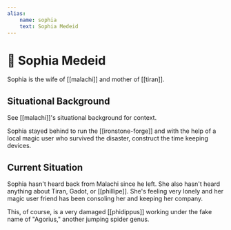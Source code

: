 ```yaml
---
alias:
    name: sophia
    text: Sophia Medeid
---
```

# 🔐 Sophia Medeid

Sophia is the wife of [[malachi]] and mother of [[tiran]].

## Situational Background

See [[malachi]]'s situational background for context.

Sophia stayed behind to run the [[ironstone-forge]] and with the help of a local magic user who survived the disaster, construct the time keeping devices.

## Current Situation

Sophia hasn't heard back from Malachi since he left. She also hasn't heard anything about Tiran, Gadot, or [[phillipe]]. She's feeling very lonely and her magic user friend has been consoling her and keeping her company.

This, of course, is a very damaged [[phidippus]] working under the fake name of "Agorius," another jumping spider genus.
